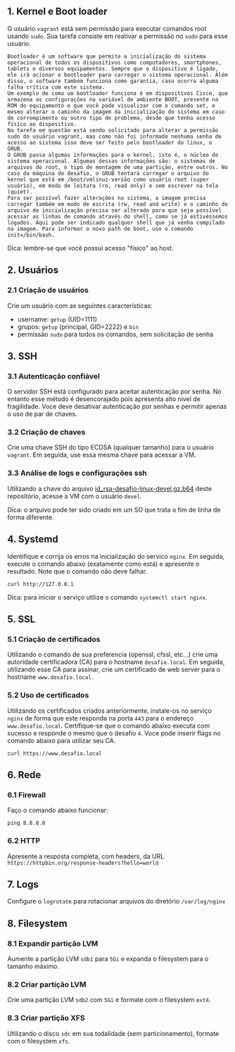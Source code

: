 ## 1. Kernel e Boot loader

O usuário `vagrant` está sem permissão para executar comandos root usando `sudo`.
Sua tarefa consiste em reativar a permissão no `sudo` para esse usuário.

    Bootloader é um software que permite a inicialização do sistema operacional de todos os dispositivos como computadores, smartphones, tablets e diversos equipamentos. Sempre que o dispositivo é ligado, ele irá acionar o bootloader para carregar o sistema operacional. Além disso, o software também funciona como garantia, caso ocorra alguma falha crítica com este sistema.
    Um exemplo de como um bootloader funciona é em dispositivos Cisco, que armazena as configurações na variável de ambiente BOOT, presente na ROM do equipamento e que você pode visualizar com o comando set, e mesmo alterar o caminho da imagem da inicialização do sistema em caso de corrompimento ou outro tipo de problema, desde que tenha acesso físico ao dispositivo.
    Na tarefa em questão está sendo solicitado para alterar a permissão sudo do usuário vagrant, mas como não foi informado nenhuma senha de acesso ao sistema isso deve ser feito pelo bootloader do linux, o GRUB.
    O GRUB passa algumas informações para o kernel, isto é, o núcleo do sistema operacional. Algumas dessas informações são: o sistemas de arquivos do root, o tipo de montagem de uma partição, entre outros. No caso da máquina do desafio, o GRUB tentará carregar o arquivo do kernel que está em /boot/vmlinuz-versão como usuário root (super usuário), em modo de leitura (ro, read only) e sem escrever na tela (quiet).
    Para ser possível fazer alterações no sistema, a imagem precisa carregar também em modo de escrita (rw, read and write) e o caminho do arquivo de inicialização precisa ser alterado para que seja possível acessar as linhas de comando através do shell, como se já estivéssemos logados. Aqui pode ser indicado qualquer shell que já venha compilado na imagem. Para informar o novo path de boot, uso o comando init=/bin/bash.

  



Dica: lembre-se que você possui acesso "físico" ao host.

## 2. Usuários

### 2.1 Criação de usuários

Crie um usuário com as seguintes características:

- username: `getup` (UID=1111)
- grupos: `getup` (principal, GID=2222) e `bin`
- permissão `sudo` para todos os comandos, sem solicitação de senha

## 3. SSH

### 3.1 Autenticação confiável

O servidor SSH está configurado para aceitar autenticação por senha. No entanto esse método é desencorajado
pois apresenta alto nivel de fragilidade. Voce deve desativar autenticação por senhas e permitir apenas o uso
de par de chaves.

### 3.2 Criação de chaves

Crie uma chave SSH do tipo ECDSA (qualquer tamanho) para o usuário `vagrant`. Em seguida, use essa mesma chave
para acessar a VM.

### 3.3 Análise de logs e configurações ssh

Utilizando a chave do arquivo [id_rsa-desafio-linux-devel.gz.b64](id_rsa-desafio-linux-devel.gz.b64) deste repositório, acesse a VM com o usuário `devel`.

Dica: o arquivo pode ter sido criado em um SO que trata o fim de linha de forma diferente.

## 4. Systemd

Identifique e corrija os erros na inicialização do servico `nginx`.
Em seguida, execute o comando abaixo (exatamente como está) e apresente o resultado.
Note que o comando não deve falhar.

```
curl http://127.0.0.1
```

Dica: para iniciar o serviço utilize o comando `systemctl start nginx`.

## 5. SSL

### 5.1 Criação de certificados

Utilizando o comando de sua preferencia (openssl, cfssl, etc...) crie uma autoridade certificadora (CA) para o hostname `desafio.local`.
Em seguida, utilizando esse CA para assinar, crie um certificado de web server para o hostname `www.desafio.local`.

### 5.2 Uso de certificados

Utilizando os certificados criados anteriormente, instale-os no serviço `nginx` de forma que este responda na porta `443` para o endereço
`www.desafio.local`. Certifique-se que o comando abaixo executa com sucesso e responde o mesmo que o desafio `4`. Voce pode inserir flags no comando
abaixo para utilizar seu CA.

```
curl https://www.desafio.local
```

## 6. Rede

### 6.1 Firewall

Faço o comando abaixo funcionar:

```
ping 8.8.8.8
```

### 6.2 HTTP

Apresente a resposta completa, com headers, da URL `https://httpbin.org/response-headers?hello=world`

## 7. Logs

Configure o `logrotate` para rotacionar arquivos do diretório `/var/log/nginx`

## 8. Filesystem

### 8.1 Expandir partição LVM

Aumente a partição LVM `sdb1` para `5Gi` e expanda o filesystem para o tamanho máximo.

### 8.2 Criar partição LVM

Crie uma partição LVM `sdb2` com `5Gi` e formate com o filesystem `ext4`.

### 8.3 Criar partição XFS

Utilizando o disco `sdc` em sua todalidade (sem particionamento), formate com o filesystem `xfs`.
